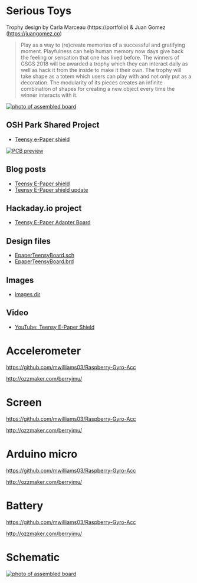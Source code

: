 
# Serious Toys
Trophy design by Carla Marceau (https://portfolio) & Juan Gomez (https://juangomez.co)
 > Play as a way to (re)create memories of a successful and gratifying moment. Playfulness can help human memory now days give back the feeling or sensation that one has lived before.
The winners of GSGS 2018  will be awarded a trophy which they can interact daily as well as hack it from the inside to make it their own.
The trophy will take shape as a totem which users can play with and not only put as a decoration. The modularity of its pieces creates an infinite combination of shapes for creating a new object every time the winner interacts with it.

[![photo of assembled board](images/teensy-epaper-shield-small.png)](https://oshpark.com/shared_projects/3KynIVn6)

## OSH Park Shared Project
* [Teensy e-Paper shield](https://oshpark.com/shared_projects/3KynIVn6)

[![PCB preview](images/small-pcb-top-bottom.png)](https://oshpark.com/shared_projects/3KynIVn6)

## Blog posts
* [Teensy E-Paper shield](https://blog.oshpark.com/2016/08/27/teensy-e-paper-shield/)
* [Teensy E-Paper shield update](https://blog.oshpark.com/2016/09/07/teensy-e-paper-shield-update/)

## Hackaday.io project
* [Teensy E-Paper Adapter Board](https://hackaday.io/project/13327-teensy-e-paper-adapter-board)

## Design files
* [EpaperTeensyBoard.sch](https://cdn.hackaday.io/files/13327570182368/EpaperTeensyBoard.sch)
* [EpaperTeensyBoard.brd](https://cdn.hackaday.io/files/13327570182368/EpaperTeensyBoard.brd)

## Images
* [images dir](/images)

## Video
* [YouTube: Teensy E-Paper Shield](https://www.youtube.com/watch?v=xAe1GGP35UQ)



# Accelerometer

https://github.com/mwilliams03/Raspberry-Gyro-Acc

http://ozzmaker.com/berryimu/

# Screen

https://github.com/mwilliams03/Raspberry-Gyro-Acc

http://ozzmaker.com/berryimu/

# Arduino micro

https://github.com/mwilliams03/Raspberry-Gyro-Acc

http://ozzmaker.com/berryimu/

# Battery

https://github.com/mwilliams03/Raspberry-Gyro-Acc

http://ozzmaker.com/berryimu/


# Schematic

[![photo of assembled board](images/teensy-epaper-shield-small.png)](https://oshpark.com/shared_projects/3KynIVn6)


